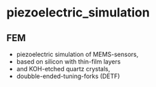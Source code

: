 # piezoelectric_simulation

## FEM
- piezoelectric simulation of MEMS-sensors, 
- based on silicon with thin-film layers
- and KOH-etched quartz crystals,
- doubble-ended-tuning-forks (DETF)
